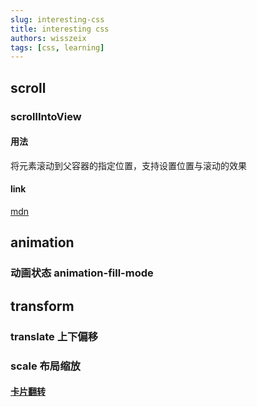 ```yaml
---
slug: interesting-css
title: interesting css
authors: wisszeix
tags: [css, learning]
---
```


## scroll

### scrollIntoView

#### 用法
将元素滚动到父容器的指定位置，支持设置位置与滚动的效果

#### link
[mdn](https://developer.mozilla.org/zh-CN/docs/Web/API/Element/scrollIntoView)

## animation

### 动画状态 animation-fill-mode

## transform

### translate 上下偏移

### scale 布局缩放

#### [卡片翻转](https://juejin.cn/post/6969483139701800974)



